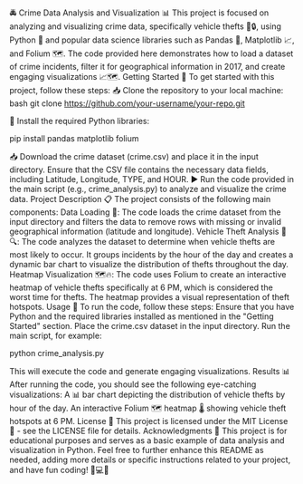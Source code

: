 🚔 Crime Data Analysis and Visualization 📊
This project is focused on analyzing and visualizing crime data, specifically vehicle thefts 🚗🔒, using Python 🐍 and popular data science libraries such as Pandas 🐼, Matplotlib 📈, and Folium 🗺️. The code provided here demonstrates how to load a dataset of crime incidents, filter it for geographical information in 2017, and create engaging visualizations 📈🗺️.
Getting Started 🚀
To get started with this project, follow these steps:
📥 Clone the repository to your local machine:
bash
git clone https://github.com/your-username/your-repo.git

🔧 Install the required Python libraries:

pip install pandas matplotlib folium

📥 Download the crime dataset (crime.csv) and place it in the input directory. Ensure that the CSV file contains the necessary data fields, including Latitude, Longitude, TYPE, and HOUR.
▶️ Run the code provided in the main script (e.g., crime_analysis.py) to analyze and visualize the crime data.
Project Description 📋
The project consists of the following main components:
Data Loading 📂: The code loads the crime dataset from the input directory and filters the data to remove rows with missing or invalid geographical information (latitude and longitude).
Vehicle Theft Analysis 🚗🔍: The code analyzes the dataset to determine when vehicle thefts are most likely to occur. It groups incidents by the hour of the day and creates a dynamic bar chart to visualize the distribution of thefts throughout the day.
Heatmap Visualization 🗺️🔥: The code uses Folium to create an interactive heatmap of vehicle thefts specifically at 6 PM, which is considered the worst time for thefts. The heatmap provides a visual representation of theft hotspots.
Usage 📝
To run the code, follow these steps:
Ensure that you have Python and the required libraries installed as mentioned in the "Getting Started" section.
Place the crime.csv dataset in the input directory.
Run the main script, for example:

python crime_analysis.py

This will execute the code and generate engaging visualizations.
Results 📊
After running the code, you should see the following eye-catching visualizations:
A 📊 bar chart depicting the distribution of vehicle thefts by hour of the day.
An interactive Folium 🗺️ heatmap 🌡️ showing vehicle theft hotspots at 6 PM.
License 📜
This project is licensed under the MIT License 📄 - see the LICENSE file for details.
Acknowledgments 👏
This project is for educational purposes and serves as a basic example of data analysis and visualization in Python.
Feel free to further enhance this README as needed, adding more details or specific instructions related to your project, and have fun coding! 🚀💻🎉
